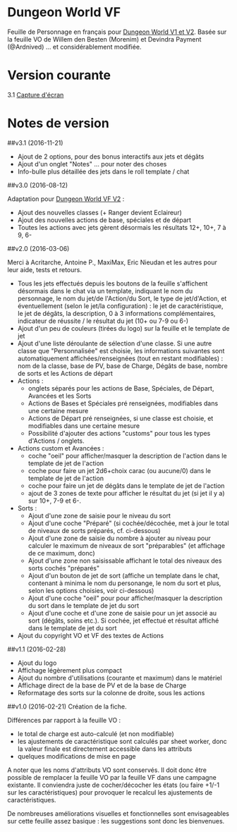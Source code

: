 # Dungeon World VF

Feuille de Personnage en français pour [Dungeon World V1 et V2](http://dungeonworld.pbta.fr/).
Basée sur la feuille VO de Willem den Besten (Morenim) et Devindra Payment (@Ardnived) ... et considérablement modifiée.

# Version courante
3.1 [Capture d'écran](dwfr.png)

# Notes de version

##v3.1 (2016-11-21)

* Ajout de 2 options, pour des bonus interactifs aux jets et dégâts
* Ajout d'un onglet "Notes" ... pour noter des choses
* Info-bulle plus détaillée des jets dans le roll template / chat

##v3.0 (2016-08-12)

Adaptation pour [Dungeon World VF V2](http://www.500nuancesdegeek.fr/dungeon-world-v2/) :

* Ajout des nouvelles classes (+ Ranger devient Eclaireur)
* Ajout des nouvelles actions de base, spéciales et de départ
* Toutes les actions avec jets gèrent désormais les résultats 12+, 10+, 7 à 9, 6-

##v2.0 (2016-03-06)

Merci à Acritarche, Antoine P., MaxiMax, Eric Nieudan et les autres pour leur aide, tests et retours.

* Tous les jets effectués depuis les boutons de la feuille s'affichent désormais dans le chat via un template, indiquant le nom du personnage, le nom du jet/de l'Action/du Sort, le type de jet/d'Action, et éventuellement (selon le jet/la configuration) : le jet de caractéristique, le jet de dégâts, la description, 0 à 3 informations complémentaires, indicateur de réussite / le résultat du jet (10+ ou 7-9 ou 6-)
* Ajout d'un peu de couleurs (tirées du logo) sur la feuille et le template de jet
* Ajout d'une liste déroulante de sélection d'une classe. Si une autre classe que "Personnalisée" est choisie, les informations suivantes sont automatiquement affichées/renseignées (tout en restant modifiables) : nom de la classe, base de PV, base de Charge, Dégâts de base, nombre de sorts et les Actions de départ
* Actions :
  * onglets séparés pour les actions de Base, Spéciales, de Départ, Avancées et les Sorts
  * Actions de Bases et Spéciales pré renseignées, modifiables dans une certaine mesure
  * Actions de Départ pré renseignées, si une classe est choisie, et modifiables dans une certaine mesure
  * Possibilité d'ajouter des actions "customs" pour tous les types d'Actions / onglets.
* Actions custom et Avancées :
  * coche "oeil" pour afficher/masquer la  description de l'action dans le template de jet de l'action
  * coche pour faire un jet  2d6+choix carac (ou aucune/0) dans le template de jet de l'action
  * coche pour faire un jet de dégâts dans le template de jet de l'action
  * ajout de 3 zones de texte pour afficher le résultat du jet (si jet il y a) sur 10+, 7-9 et 6-.
* Sorts :
  * Ajout d'une zone de saisie pour le niveau du sort
  * Ajout d'une coche "Préparé" (si cochée/décochée, met à jour le total de niveaux de sorts préparés, cf. ci-dessous)
  * Ajout d'une zone de saisie du nombre à ajouter au niveau pour calculer le maximum de niveaux de sort "préparables" (et affichage de ce maximum, donc)
  * Ajout d'une zone non saisissable affichant le total des niveaux des sorts cochés "préparés"
  * Ajout d'un bouton de jet de sort (affiche un template dans le chat, contenant à minima le nom du personange, le nom du sort et plus, selon les options choisies, voir ci-dessous)
  * Ajout d'une coche "oeil" pour  pour afficher/masquer la  description du sort dans le template de jet du sort
  * Ajout d'une coche et d'une zone de saisie pour un jet associé au sort (dégâts, soins etc.). Si cochée, jet effectué et résultat affiché dans le template de jet du sort
* Ajout du copyright VO et VF des textes de Actions

##v1.1 (2016-02-28)
* Ajout du logo
* Affichage légèrement plus compact
* Ajout du nombre d'utilisations (courante et maximum) dans le matériel
* Affichage direct de la base de PV et de la base de Charge
* Reformatage des sorts sur la colonne de droite, sous les actions

##v1.0 (2016-02-21)
Création de la fiche.

Différences par rapport à la feuille VO :

* le total de charge est auto-calculé (et non modifiable)
* les ajustements de caractéristique sont calculés par sheet worker, donc la valeur finale est directement accessible dans les attributs
* quelques modifications de mise en page

A noter que les noms d'attributs VO sont conservés. Il doit donc être possible de remplacer la feuille VO par la feuille VF dans une campagne existante. Il conviendra juste de cocher/décocher les états (ou faire +1/-1 sur les caractéristiques) pour provoquer le recalcul les ajustements de caractéristiques.

De nombreuses améliorations visuelles et fonctionnelles sont envisageables sur cette feuille assez basique : les suggestions sont donc les bienvenues.
